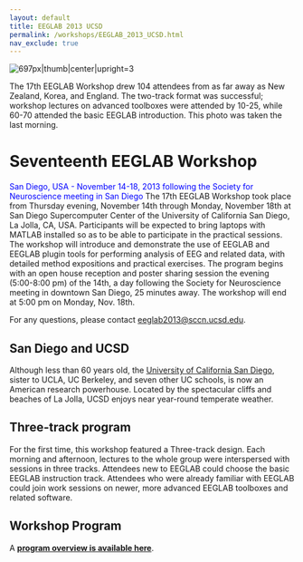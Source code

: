 ```yaml
---
layout: default
title: EEGLAB 2013 UCSD
permalink: /workshops/EEGLAB_2013_UCSD.html
nav_exclude: true
---
```


![697px\|thumb\|center\|upright=3](/assets/images/GroupEEGLAB2013.png)



The 17th EEGLAB Workshop drew 104 attendees from as far away as New
Zealand, Korea, and England. The two-track format was successful;
workshop lectures on advanced toolboxes were attended by 10-25, while
60-70 attended the basic EEGLAB introduction. This photo was taken the
last morning.

Seventeenth EEGLAB Workshop
===========================

<span style="color: blue">San Diego, USA - November 14-18, 2013 following the
Society for Neuroscience meeting in San Diego</span>
The 17th EEGLAB Workshop took place from Thursday evening, November 14th
through Monday, November 18th at San Diego Supercomputer Center of the
University of California San Diego, La Jolla, CA, USA. Participants will
be expected to bring laptops with MATLAB installed so as to be able to
participate in the practical sessions. The workshop will introduce and
demonstrate the use of EEGLAB and EEGLAB plugin tools for performing
analysis of EEG and related data, with detailed method expositions and
practical exercises. The program begins with an open house reception and
poster sharing session the evening (5:00-8:00 pm) of the 14th, a day
following the Society for Neuroscience meeting in downtown San Diego, 25
minutes away. The workshop will end at 5:00 pm on Monday, Nov. 18th.

For any questions, please contact <eeglab2013@sccn.ucsd.edu>.

San Diego and UCSD
------------------

Although less than 60 years old, the [University of California San
Diego](http://ucsd.edu/), sister to UCLA, UC Berkeley, and seven other
UC schools, is now an American research powerhouse. Located by the
spectacular cliffs and beaches of La Jolla, UCSD enjoys near year-round
temperate weather.

Three-track program
-------------------

For the first time, this workshop featured a Three-track design. Each
morning and afternoon, lectures to the whole group were interspersed
with sessions in three tracks. Attendees new to EEGLAB could choose the
basic EEGLAB instruction track. Attendees who were already familiar with
EEGLAB could join work sessions on newer, more advanced EEGLAB toolboxes
and related software.

Workshop Program
----------------
 A [<b>program overview is available here</b>](https://sccn.ucsd.edu/githubwiki/files/programlong2013ucs_handson_v20.pdf).
